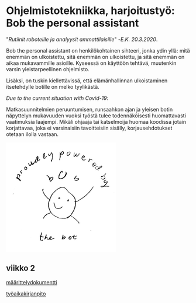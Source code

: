 # Ohjelmistotekniikka, harjoitustyö: Bob the personal assistant

"*Rutiinit roboteille ja analyysit ammattilaisille*" -*E.K. 20.3.2020*.

Bob the personal assistant on henkilökohtainen sihteeri, jonka ydin yllä: mitä enemmän on ulkoistettu, sitä enemmän on ulkoistettu, ja sitä enemmän on aikaa mukavammille asioille. Kyseessä on käyttöön tehtävä, muutenkin varsin yleistarpeellinen ohjelmisto.

Lisäksi, on tuskin kiellettävissä, että elämänhallinnan ulkoistaminen itsetehdylle botille on melko tyylikästä.

*Due to the current situation with Covid-19*:

Matkasuunnitelmien peruuntumisen, runsaahkon ajan ja yleisen botin näpyttelyn mukavuuden vuoksi työstä tulee todennäköisesti huomattavasti vaatimuksia laajempi. Mikäli ohjaaja tai katselmoija huomaa koodissa jotain korjattavaa, joka ei varsinaisiin tavoitteisiin sisälly, korjausehdotukset otetaan ilolla vastaan.

<img src="https://github.com/korolainenriikka/BobThePersonalAssistant-ohte2020/blob/master/src/main/resources/images/primarySceneBottom.jpg" width="300" height="300"/>

## viikko 2

[määrittelydokumentti](https://github.com/korolainenriikka/BobThePersonalAssistant-ohte2020/blob/master/dokumentaatio/vaatimusmaarittely.md)

[työaikakirjanpito](https://github.com/korolainenriikka/BobThePersonalAssistant-ohte2020/blob/master/dokumentaatio/työaikakirjanpito.md)


